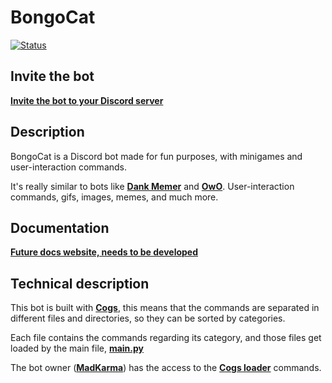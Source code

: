 # BongoCat

[![Status](https://img.shields.io/badge/Bot%20status-In%20developement%20--%20OFFLINE-critical?style=for-the-badge&logo=discord&logoColor=critical)](#)

## Invite the bot

[**Invite the bot to your Discord server**](https://discord.com/api/oauth2/authorize?client_id=941300861785739264&permissions=8&scope=bot)

## Description

BongoCat is a Discord bot made for fun purposes, with minigames and user-interaction commands.

It's really similar to bots like [**Dank Memer**](https://top.gg/bot/270904126974590976) and [**OwO**](https://top.gg/bot/408785106942164992). User-interaction commands, gifs, images, memes, and much more.

## Documentation

[**Future docs website, needs to be developed**](#)

## Technical description

This bot is built with [**Cogs**](https://discordpy.readthedocs.io/en/latest/ext/commands/api.html?highlight=cog#cogs), this means that the commands are separated in different files and directories, so they can be sorted by categories.

Each file contains the commands regarding its category, and those files get loaded by the main file, [**main.py**](main.py)

The bot owner ([**MadKarma**](https://discord.com/users/826489186327724095)) has the access to the [**Cogs loader**](./owner/extensions.py) commands.
